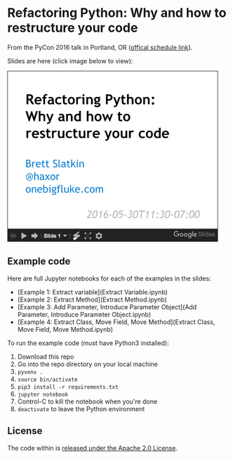 # Refactoring Python: Why and how to restructure your code

From the PyCon 2016 talk in Portland, OR ([offical schedule link](https://us.pycon.org/2016/schedule/presentation/2073/)).

Slides are here (click image below to view):

[![Slides](slides_screenshot.png)](https://docs.google.com/presentation/d/1o9SWhgtGmk5NfddReoRzinu1kBbHLKmIWWZ0nnpuZ_o/edit?usp=sharing)

## Example code

Here are full Jupyter notebooks for each of the examples in the slides:

- [Example 1: Extract variable](Extract Variable.ipynb)
- [Example 2: Extract Method](Extract Method.ipynb)
- [Example 3: Add Parameter, Introduce Parameter Object](Add Parameter, Introduce Parameter Object.ipynb)
- [Example 4: Extract Class, Move Field, Move Method](Extract Class, Move Field, Move Method.ipynb)

To run the example code (must have Python3 installed):

1. Download this repo
2. Go into the repo directory on your local machine
2. `pyvenv .`
3. `source bin/activate`
4. `pip3 install -r requirements.txt`
5. `jupyter notebook`
6. Control-C to kill the notebook when you're done
7. `deactivate` to leave the Python environment

## License

The code within is [released under the Apache 2.0 License](LICENSE).
